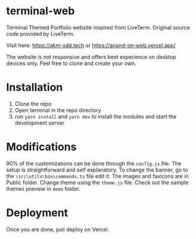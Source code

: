 # terminal-web
Terminal Themed Portfolio website inspired from LiveTerm. Original source code provided by LiveTerm.

Visit here: https://akm-xdd.tech or  https://anand-on-web.vercel.app/

The website is not responsive and offers best experience on desktop devices only.
Feel free to clone and create your own. 


# Installation
1. Clone the repo
2. Open terminal in the repo directory
3. run ```yarn install``` and ```yarn dev``` to install the modules and start the development server

# Modifications
90% of the customizations can be done through the `config.js` file. The setup is straightforward and self explanatory. 
To change the banner, go to the `\src\utils\bin\commands.ts` file edit it.
The images and favicons are in Public folder.
Change theme using the `theme.js` file. Check out the sample themes preview in `demo` folder.

# Deployment
Once you are done, just deploy on Vercel.
